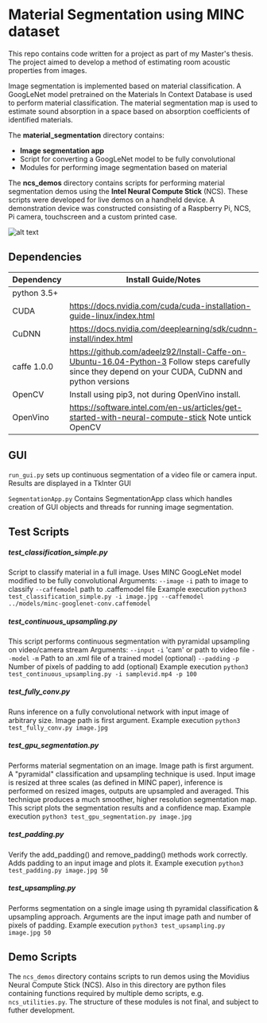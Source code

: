 # Material Segmentation using MINC dataset
This repo contains code written for a project as part of my Master's thesis. 
The project aimed to develop a method of estimating room acoustic properties from images. 


Image segmentation is implemented based on material classification. A GoogLeNet model pretrained on the Materials In Context Database is used to perform material classification. 
The material segmentation map is used to estimate sound absorption in a space based on absorption coefficients of identified materials.

The **material_segmentation** directory contains:
* **Image segmentation app**
* Script for converting a GoogLeNet model to be fully convolutional
* Modules for performing image segmentation based on material

The **ncs_demos** directory contains scripts for performing material segmentation demos using the **Intel Neural Compute Stick** (NCS). 
These scripts were developed for live demos on a handheld device. 
A demonstration device was constructed consisting of a Raspberry Pi, NCS, Pi camera, touchscreen and a custom printed case.

![alt text](https://github.com/aoifemcdonagh/material-segmentation/blob/master/src/pictures/demo_setup.png "demo setup")

## Dependencies

Dependency | Install Guide/Notes
-----------|--------------
python 3.5+ |
CUDA | https://docs.nvidia.com/cuda/cuda-installation-guide-linux/index.html
CuDNN | https://docs.nvidia.com/deeplearning/sdk/cudnn-install/index.html
caffe 1.0.0 | https://github.com/adeelz92/Install-Caffe-on-Ubuntu-16.04-Python-3 Follow steps carefully since they depend on your CUDA, CuDNN and python versions
OpenCV | Install using pip3, not during OpenVino install.
OpenVino | https://software.intel.com/en-us/articles/get-started-with-neural-compute-stick Note untick OpenCV


## GUI
`run_gui.py` sets up continuous segmentation of a video file or camera input. Results are displayed in a TkInter GUI

`SegmentationApp.py` Contains SegmentationApp class which handles creation of GUI objects and threads for running image segmentation.

## Test Scripts

##### test_classification_simple.py
Script to classify material in a full image.
Uses MINC GoogLeNet model modified to be fully convolutional
Arguments:
   `--image` `-i` path to image to classify
   `--caffemodel` path to .caffemodel file
Example execution `python3 test_classification_simple.py -i image.jpg --caffemodel ../models/minc-googlenet-conv.caffemodel`

##### test_continuous_upsampling.py
This script performs continuous segmentation with pyramidal upsampling on video/camera stream
Arguments: 
   `--input` `-i` 'cam' or path to video file
   `--model` `-m` Path to an .xml file of a trained model (optional)
   `--padding` `-p` Number of pixels of padding to add (optional)
Example execution `python3 test_continuous_upsampling.py -i samplevid.mp4 -p 100`

##### test_fully_conv.py
Runs inference on a fully convolutional network with input image of arbitrary size. Image path is first argument. 
Example execution `python3 test_fully_conv.py image.jpg`

##### test_gpu_segmentation.py
Performs material segmentation on an image. Image path is first argument.
A "pyramidal" classification and upsampling technique is used. Input image is resized at three scales (as defined in MINC paper), inference is performed on resized images, outputs are upsampled and averaged. This technique produces a much smoother, higher resolution segmentation map. This script plots the segmentation results and a confidence map.
Example execution `python3 test_gpu_segmentation.py image.jpg`

##### test_padding.py
Verify the add_padding() and remove_padding() methods work correctly. Adds padding to an input image and plots it.
Example execution `python3 test_padding.py image.jpg 50`

##### test_upsampling.py
Performs segmentation on a single image using th pyramidal classification & upsampling approach. Arguments are the input image path and number of pixels of padding.
Example execution `python3 test_upsampling.py image.jpg 50`


## Demo Scripts
The `ncs_demos` directory contains scripts to run demos using the Movidius Neural Compute Stick (NCS). Also in this directory are python files containing functions required by multiple demo scripts, e.g. `ncs_utilities.py`. The structure of these modules is not final, and subject to futher development.
